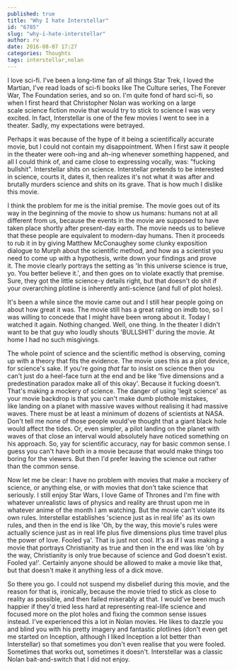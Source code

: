 ```yaml
---
published: true
title: "Why I hate Interstellar"
id: "6785"
slug: "why-i-hate-interstellar"
author: rv
date: 2016-08-07 17:27
categories: Thoughts
tags: interstellar,nolan
---
```

I love sci-fi. I've been a long-time fan of all things Star Trek, I loved the Martian, I've read loads of sci-fi books like The Culture series, The Forever War, The Foundation series, and so on. I'm quite fond of hard sci-fi, so when I first heard that Christopher Nolan was working on a large scale&nbsp;science fiction movie that would try to stick to science I was very excited. In fact,&nbsp;Interstellar is one of the few movies I went to&nbsp;see in a theater. Sadly, my expectations were betrayed.

Perhaps it was because of the hype of it being a scientifically accurate movie, but I could not contain my disappointment. When I first saw it people in the theater were ooh-ing and ah-ing&nbsp;whenever something happened, and all I could think of, and came close to expressing&nbsp;vocally, was: "fucking bullshit". Interstellar shits on science. Interstellar pretends to be interested in science, courts it, dates it, then realizes it's not what it was after and brutally murders science&nbsp;and shits on its&nbsp;grave. That is how much I dislike this movie.

I think the problem for me is the initial premise. The movie goes out of its way in the beginning of the movie to show us humans: humans not at all different from us, because the events in the movie are supposed to have taken place shortly after present-day earth.&nbsp;The movie needs us to believe that these people&nbsp;are equivalent to modern-day humans. Then it proceeds to rub it in by giving Matthew McConaughey some clunky exposition dialogue to Murph about the scientific method, and how&nbsp;as a scientist you need to come up with a hypothesis, write down your findings and prove it.&nbsp;The movie clearly portrays the setting as 'In this universe science is true, yo. You better believe it.', and then goes on to violate exactly that premise. Sure, they got the little science-y details right, but that doesn't do shit if your overarching plotline is inherently anti-science (and full of plot holes).

It's been a while since the movie came out and I still hear people going on about how great it was. The movie still has a great rating on imdb too, so I was willing to concede that I might have been wrong about it. Today I watched it again.&nbsp;Nothing changed. Well, one thing. In the theater I didn't want to be that guy who loudly shouts 'BULLSHIT' during the movie. At home I had no such misgivings.

The whole point of science and the scientific method is observing, coming up with a theory that fits the evidence. The movie uses this as a plot device, for science's sake. If you're going *that* far to insist on science then you can't just do a heel-face turn at the end and be like 'five dimensions and a predestination paradox make all of this okay'. Because it fucking doesn't. That's making a mockery of science. The danger of using 'legit science' as your&nbsp;movie backdrop is that you can't make dumb plothole mistakes, like&nbsp;landing on a&nbsp;planet with massive waves without realising it had massive waves. There&nbsp;must be at least a minimum of dozens of scientists at NASA. Don't tell me none of those people would've thought that a&nbsp;giant black hole would affect the tides. Or, even simpler, a pilot&nbsp;landing on the planet with waves of that close an interval would absolutely have noticed something on his approach.&nbsp;So, yay for scientific accuracy, nay for basic common sense. I guess you can't have both in a movie because that would make things too boring for the viewers. But then I'd prefer leaving the science out rather than the common sense.

Now let me be clear: I have no problem with movies that make a mockery of science, or anything else, or with movies that don't take science that seriously. I still enjoy Star Wars, I love Game of Thrones and I'm fine with whatever unrealistic laws of physics and reality are thrust upon me in whatever anime of the month I am watching. But the movie can't violate its own rules. Interstellar establishes 'science just as in real life' as its own rules, and then in the end&nbsp;is like 'Oh, by the way, this movie's rules were actually science just as in real life plus five dimensions plus time travel plus the power of love. Fooled ya'. That is just not cool. It's as if I was making a movie that portrays&nbsp;Christianity as true and then in the end was like 'oh by the way, Christianity is only true because of science and God doesn't exist. Fooled ya!'. Certainly anyone should be allowed to make a movie like that, but that doesn't make it anything less of a dick move.

So there you go. I could not&nbsp;suspend my disbelief during this movie, and the reason for that is, ironically, because the movie tried to stick as close to reality as possible, and then failed miserably at that. I would've been much happier if they'd tried less hard at representing real-life science and focused more on the plot holes and&nbsp;fixing the common sense issues instead. I've experienced this a lot in Nolan movies. He likes to dazzle you and blind you with his pretty imagery and fantastic plotlines (don't even get me started on Inception, although I liked Inception a lot better than Interstellar)&nbsp;so that sometimes you don't even realise that you were fooled. Sometimes that works out, sometimes it doesn't. Interstellar was a&nbsp;classic Nolan bait-and-switch that I did not enjoy.